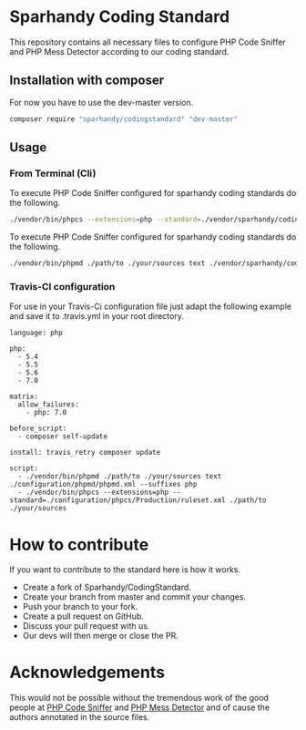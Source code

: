 # Sparhandy Coding Standard

This repository contains all necessary files to configure PHP Code Sniffer and PHP Mess Detector according to our coding standard. 

## Installation with composer

For now you have to use the dev-master version.

```bash
composer require "sparhandy/codingstandard" "dev-master"
```

## Usage

### From Terminal (Cli)

To execute PHP Code Sniffer configured for sparhandy coding standards do the following.
```bash
./vendor/bin/phpcs --extensions=php --standard=./vendor/sparhandy/codingstandard/src/phpcs/Production/ruleset.xml ./path/to ./your/sources 
```

To execute PHP Code Sniffer configured for sparhandy coding standards do the following.
```bash
./vendor/bin/phpmd ./path/to ./your/sources text ./vendor/sparhandy/codingstandard/src/phpmd/phpmd.xml --suffixes php
```

### Travis-CI configuration

For use in your Travis-Ci configuration file just adapt the following example and save it to .travis.yml in your root directory.
```
language: php

php:
  - 5.4
  - 5.5
  - 5.6
  - 7.0

matrix:
  allow_failures:
    - php: 7.0

before_script:
  - composer self-update

install: travis_retry composer update

script:
  - ./vendor/bin/phpmd ./path/to ./your/sources text ./configuration/phpmd/phpmd.xml --suffixes php
  - ./vendor/bin/phpcs --extensions=php --standard=./configuration/phpcs/Production/ruleset.xml ./path/to ./your/sources
```

# How to contribute

If you want to contribute to the standard here is how it works.

* Create a fork of Sparhandy/CodingStandard.
* Create your branch from master and commit your changes.
* Push your branch to your fork.
* Create a pull request on GitHub.
* Discuss your pull request with us.
* Our devs will then merge or close the PR.

# Acknowledgements
This would not be possible without the tremendous work of the good people at [PHP Code Sniffer](https://github.com/squizlabs/PHP_CodeSniffer) and [PHP Mess Detector](https://github.com/phpmd/phpmd) and of cause the authors annotated in the source files.

